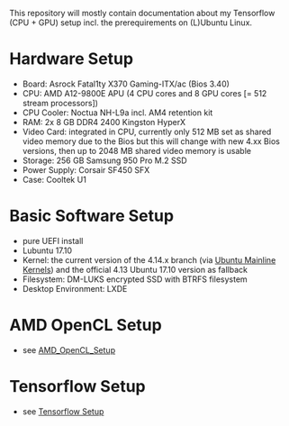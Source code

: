 This repository will mostly contain documentation about my Tensorflow (CPU + GPU) setup incl. the prerequirements on (L)Ubuntu Linux.

# Hardware Setup #
- Board: Asrock Fatal1ty X370 Gaming-ITX/ac (Bios 3.40)
- CPU: AMD A12-9800E APU (4 CPU cores and 8 GPU cores [= 512 stream processors])
- CPU Cooler: Noctua NH-L9a incl. AM4 retention kit
- RAM: 2x 8 GB DDR4 2400 Kingston HyperX
- Video Card: integrated in CPU, currently only 512 MB set as shared video memory due to the Bios but this will change with new 4.xx Bios versions, then up to 2048 MB shared video memory is usable
- Storage: 256 GB Samsung 950 Pro M.2 SSD
- Power Supply: Corsair SF450 SFX
- Case: Cooltek U1

# Basic Software Setup #
- pure UEFI install
- Lubuntu 17.10
- Kernel: the current version of the 4.14.x branch (via [Ubuntu Mainline Kernels](http://kernel.ubuntu.com/~kernel-ppa/mainline/)) and the official 4.13 Ubuntu 17.10 version as fallback
- Filesystem: DM-LUKS encrypted SSD with BTRFS filesystem
- Desktop Environment: LXDE

# AMD OpenCL Setup #
- see [AMD_OpenCL_Setup](https://github.com/AlphasCodes/DeepLearning/blob/master/AMD_OpenCL_Setup.md)

# Tensorflow Setup #
- see [Tensorflow Setup](https://github.com/AlphasCodes/DeepLearning/blob/master/Tensorflow_Setup.md)
